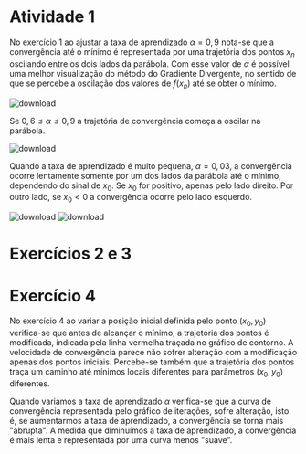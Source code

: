 # Atividade 1

No exercício 1 ao ajustar a taxa de aprendizado $\alpha=0,9$ nota-se que a convergência até o mínimo é representada por uma trajetória dos pontos $x_n$ oscilando entre os dois lados da parábola. Com esse valor de $\alpha$ é possível uma melhor visualização do método do Gradiente Divergente, no sentido de que se percebe a oscilação dos valores de $f(x_n)$ até se obter o mínimo.

![download](https://github.com/user-attachments/assets/b7c15043-d472-4677-9fbd-5277067c7e35)

Se $0,6\leq\alpha\leq 0,9$ a trajetória de convergência começa a oscilar na parábola.

![download](https://github.com/user-attachments/assets/2c7d08eb-eaec-4357-886e-33b2493a898a)

Quando a taxa de aprendizado é muito pequena, $\alpha=0,03$, a convergência ocorre lentamente somente por um dos lados da parábola até o mínimo, dependendo do sinal de $x_0$. Se $x_0$ for positivo, apenas pelo lado direito. Por outro lado, se $x_0<0$ a convergência ocorre pelo lado esquerdo.

![download](https://github.com/user-attachments/assets/4f3fb2f0-e36f-4508-bd89-96b118b6a55c)   ![download](https://github.com/user-attachments/assets/6c5689c2-9a38-4e18-b4a7-b1f0d7beb017)

# Exercícios 2 e 3 




# Exercício 4

No exercício 4 ao variar a posição inicial definida pelo ponto $(x_0,y_0)$ verifica-se que antes de alcançar o mínimo, a trajetória dos pontos é modificada, indicada pela linha vermelha traçada no gráfico de contorno. A velocidade de convergência parece não sofrer alteração com a modificação apenas dos pontos iniciais. Percebe-se também que a trajetória dos pontos traça um caminho até mínimos locais diferentes para parâmetros $(x_0,y_0)$ diferentes.

Quando variamos a taxa de aprendizado $\alpha$ verifica-se que a curva de convergência representada pelo gráfico de iterações, sofre alteração, isto é, se aumentarmos a taxa de aprendizado, a convergência se torna mais "abrupta". A medida que diminuímos a taxa de aprendizado, a convergência é mais lenta e representada por uma curva menos "suave".
